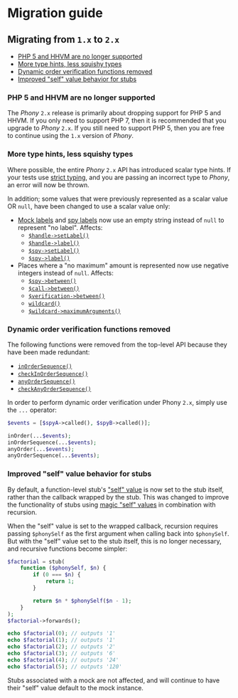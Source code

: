 # Migration guide

## Migrating from `1.x` to `2.x`

- [PHP 5 and HHVM are no longer supported]
- [More type hints, less squishy types]
- [Dynamic order verification functions removed]
- [Improved "self" value behavior for stubs]

[php 5 and hhvm are no longer supported]: #php-5-and-hhvm-are-no-longer-supported
[more type hints, less squishy types]: #more-type-hints-less-squishy-types
[dynamic order verification functions removed]: #dynamic-order-verification-functions-removed
[improved "self" value behavior for stubs]: #improved-self-value-behavior-for-stubs

### PHP 5 and HHVM are no longer supported

The *Phony* `2.x` release is primarily about dropping support for PHP 5 and
HHVM. If you only need to support PHP 7, then it is recommended that you upgrade
to *Phony* `2.x`. If you still need to support PHP 5, then you are free to
continue using the `1.x` version of *Phony*.

### More type hints, less squishy types

Where possible, the entire *Phony* `2.x` API has introduced scalar type hints.
If your tests use [strict typing], and you are passing an incorrect type to
*Phony*, an error will now be thrown.

[strict typing]: http://php.net/functions.arguments#functions.arguments.type-declaration.strict

In addition; some values that were previously represented as a scalar value OR
`null`, have been changed to use a scalar value only:

- [Mock labels] and [spy labels] now use an empty string instead of `null` to
  represent "no label". Affects:
    - [`$handle->setLabel()`]
    - [`$handle->label()`]
    - [`$spy->setLabel()`]
    - [`$spy->label()`]
- Places where a "no maximum" amount is represented now use negative integers
  instead of `null`. Affects:
    - [`$spy->between()`]
    - [`$call->between()`]
    - [`$verification->between()`]
    - [`wildcard()`]
    - [`$wildcard->maximumArguments()`]

[mock labels]: http://eloquent-software.com/phony/latest/#labeling-mocks
[spy labels]: http://eloquent-software.com/phony/latest/#labeling-spies
[`$handle->setLabel()`]: http://eloquent-software.com/phony/latest/#handle.setLabel
[`$handle->label()`]: http://eloquent-software.com/phony/latest/#handle.label
[`$spy->setLabel()`]: http://eloquent-software.com/phony/latest/#spy.setLabel
[`$spy->label()`]: http://eloquent-software.com/phony/latest/#spy.label
[`$spy->between()`]: http://eloquent-software.com/phony/latest/#spy.between
[`$call->between()`]: http://eloquent-software.com/phony/latest/#call.between
[`$verification->between()`]: http://eloquent-software.com/phony/latest/#verification.between
[`wildcard()`]: http://eloquent-software.com/phony/latest/#facade.wildcard
[`$wildcard->maximumArguments()`]: http://eloquent-software.com/phony/latest/#wildcard.maximumArguments

### Dynamic order verification functions removed

The following functions were removed from the top-level API because they have
been made redundant:

- [`inOrderSequence()`]
- [`checkInOrderSequence()`]
- [`anyOrderSequence()`]
- [`checkAnyOrderSequence()`]

[`inOrderSequence()`]: http://eloquent-software.com/phony/1.0/#facade.inOrderSequence
[`checkInOrderSequence()`]: http://eloquent-software.com/phony/1.0/#facade.checkInOrderSequence
[`anyOrderSequence()`]: http://eloquent-software.com/phony/1.0/#facade.anyOrderSequence
[`checkAnyOrderSequence()`]: http://eloquent-software.com/phony/1.0/#facade.checkAnyOrderSequence

In order to perform dynamic order verification under Phony `2.x`, simply use the
`...` operator:

```php
$events = [$spyA->called(), $spyB->called()];

inOrder(...$events);
inOrderSequence(...$events);
anyOrder(...$events);
anyOrderSequence(...$events);
```

### Improved "self" value behavior for stubs

By default, a function-level stub's ["self" value] is now set to the stub
itself, rather than the callback wrapped by the stub. This was changed to
improve the functionality of stubs using [magic "self" values] in combination
with recursion.

When the "self" value is set to the wrapped callback, recursion requires passing
`$phonySelf` as the first argument when calling back into `$phonySelf`. But with
the "self" value set to the stub itself, this is no longer necessary, and
recursive functions become simpler:

```php
$factorial = stub(
    function ($phonySelf, $n) {
        if (0 === $n) {
            return 1;
        }

        return $n * $phonySelf($n - 1);
    }
);
$factorial->forwards();

echo $factorial(0); // outputs '1'
echo $factorial(1); // outputs '1'
echo $factorial(2); // outputs '2'
echo $factorial(3); // outputs '6'
echo $factorial(4); // outputs '24'
echo $factorial(5); // outputs '120'
```

Stubs associated with a mock are not affected, and will continue to have their
"self" value default to the mock instance.

["self" value]: http://eloquent-software.com/phony/latest/#stub-self-values
[magic "self" values]: http://eloquent-software.com/phony/latest/#magic-self-values
